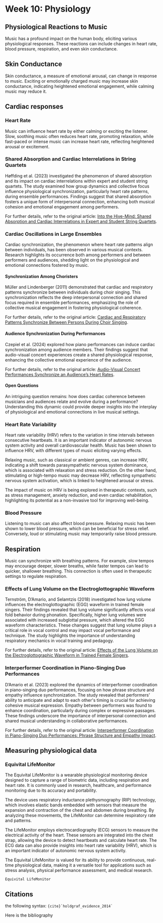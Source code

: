 # Week 10: Physiology

## Physiological Reactions to Music

Music has a profound impact on the human body, eliciting various physiological responses. These reactions can include changes in heart rate, blood pressure, respiration, and even skin conductance.

## Skin Conductance
Skin conductance, a measure of emotional arousal, can change in response to music. Exciting or emotionally charged music may increase skin conductance, indicating heightened emotional engagement, while calming music may reduce it.


## Cardiac responses

### Heart Rate
Music can influence heart rate by either calming or exciting the listener. Slow, soothing music often reduces heart rate, promoting relaxation, while fast-paced or intense music can increase heart rate, reflecting heightened arousal or excitement.

### Shared Absorption and Cardiac Interrelations in String Quartets

Høffding et al. (2023) investigated the phenomenon of shared absorption and its impact on cardiac interrelations within expert and student string quartets. The study examined how group dynamics and collective focus influence physiological synchronization, particularly heart rate patterns, during ensemble performances. Findings suggest that shared absorption fosters a unique form of interpersonal connection, enhancing both musical cohesion and emotional engagement among performers.

For further details, refer to the original article: [Into the Hive-Mind: Shared Absorption and Cardiac Interrelations in Expert and Student String Quartets](https://doi.org/10.1177/20592043231168597).

### Cardiac Oscillations in Large Ensembles

Cardiac synchronization, the phenomenon where heart rate patterns align between individuals, has been observed in various musical contexts. Research highlights its occurrence both among performers and between performers and audiences, shedding light on the physiological and emotional connections fostered by music.

#### Synchronization Among Choristers
Müller and Lindenberger (2011) demonstrated that cardiac and respiratory patterns synchronize between individuals during choir singing. This synchronization reflects the deep interpersonal connection and shared focus required in ensemble performances, emphasizing the role of collective musical engagement in fostering physiological coherence.

For further details, refer to the original article: [Cardiac and Respiratory Patterns Synchronize Between Persons During Choir Singing](https://doi.org/10.1371/journal.pone.0024893).

#### Audience Synchronization During Performances
Czepiel et al. (2024) explored how piano performances can induce cardiac synchronization among audience members. Their findings suggest that audio-visual concert experiences create a shared physiological response, enhancing the collective emotional experience of the audience.

For further details, refer to the original article: [Audio-Visual Concert Performances Synchronize an Audience’s Heart Rates](https://doi.org/10.1101/2024.04.10.588486).

#### Open Questions
An intriguing question remains: how does cardiac coherence between musicians and audiences relate and evolve during a performance? Understanding this dynamic could provide deeper insights into the interplay of physiological and emotional connections in live musical settings.

### Heart Rate Variability

Heart rate variability (HRV) refers to the variation in time intervals between consecutive heartbeats. It is an important indicator of autonomic nervous system activity and overall cardiovascular health. Music has been shown to influence HRV, with different types of music eliciting varying effects.

Relaxing music, such as classical or ambient genres, can increase HRV, indicating a shift towards parasympathetic nervous system dominance, which is associated with relaxation and stress reduction. On the other hand, stimulating or high-tempo music may decrease HRV, reflecting sympathetic nervous system activation, which is linked to heightened arousal or stress.

The impact of music on HRV is being explored in therapeutic contexts, such as stress management, anxiety reduction, and even cardiac rehabilitation, highlighting its potential as a non-invasive tool for improving well-being.

### Blood Pressure
Listening to music can also affect blood pressure. Relaxing music has been shown to lower blood pressure, which can be beneficial for stress relief. Conversely, loud or stimulating music may temporarily raise blood pressure.

## Respiration
Music can synchronize with breathing patterns. For example, slow tempos may encourage deeper, slower breaths, while faster tempos can lead to quicker, shallower breathing. This connection is often used in therapeutic settings to regulate respiration.


### Effects of Lung Volume on the Electroglottographic Waveform

Ternström, D’Amario, and Selamtzis (2018) investigated how lung volume influences the electroglottographic (EGG) waveform in trained female singers. Their findings revealed that lung volume significantly affects vocal fold behavior during phonation. Specifically, higher lung volumes were associated with increased subglottal pressure, which altered the EGG waveform characteristics. These changes suggest that lung volume plays a critical role in vocal control and may impact vocal performance and technique. The study highlights the importance of understanding respiratory mechanics in vocal training and pedagogy.

For further details, refer to the original article: [Effects of the Lung Volume on the Electroglottographic Waveform in Trained Female Singers](https://doi.org/10.1016/j.jvoice.2018.09.006).

### Interperformer Coordination in Piano-Singing Duo Performances

D’Amario et al. (2023) explored the dynamics of interperformer coordination in piano-singing duo performances, focusing on how phrase structure and empathy influence synchronization. The study revealed that performers' ability to anticipate and adapt to each other's timing is crucial for achieving cohesive musical expression. Empathy between performers was found to enhance coordination, particularly during complex or expressive passages. These findings underscore the importance of interpersonal connection and shared musical understanding in collaborative performances.

For further details, refer to the original article: [Interperformer Coordination in Piano-Singing Duo Performances: Phrase Structure and Empathy Impact](https://doi.org/10.1007/s00426-023-01818-8).


## Measuring physiological data

### Equivital LifeMonitor

The Equivital LifeMonitor is a wearable physiological monitoring device designed to capture a range of biometric data, including respiration and heart rate. It is commonly used in research, healthcare, and performance monitoring due to its accuracy and portability.

The device uses respiratory inductance plethysmography (RIP) technology, which involves elastic bands embedded with sensors that measure the expansion and contraction of the chest and abdomen during breathing. By analyzing these movements, the LifeMonitor can determine respiratory rate and patterns.

The LifeMonitor employs electrocardiography (ECG) sensors to measure the electrical activity of the heart. These sensors are integrated into the chest strap, allowing the device to detect heartbeats and calculate heart rate. The ECG data can also provide insights into heart rate variability (HRV), which is an important indicator of autonomic nervous system activity.

The Equivital LifeMonitor is valued for its ability to provide continuous, real-time physiological data, making it a versatile tool for applications such as stress analysis, physical performance assessment, and medical research.


```{note}
Equivital LifeMonitor
```




## Citations

the following syntax: `` {cite}`holdgraf_evidence_2014` `` 

Here is the bibliography


```{bibliography}
```
